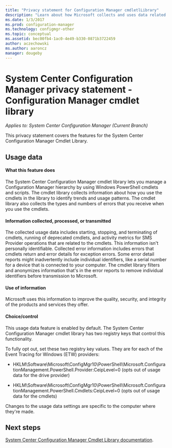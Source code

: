 ```yaml
---
title: "Privacy statement for Configuration Manager cmdletlLibrary"
description: "Learn about how Microsoft collects and uses data related to the System Center Configuration Manager cmdlet library."
ms.date: 1/3/2017
ms.prod: configuration-manager
ms.technology: configmgr-other
ms.topic: conceptual
ms.assetid: bec00fb4-1ac0-4e49-b330-0871b3722459
author: aczechowski
ms.author: aaroncz
manager: dougeby
---
```

# System Center Configuration Manager privacy statement - Configuration Manager cmdlet library

*Applies to: System Center Configuration Manager (Current Branch)*

This privacy statement covers the features for the System Center Configuration Manager Cmdlet Library.  

## Usage data  

#### What this feature does   

The System Center Configuration Manager cmdlet library lets you manage a Configuration Manager hierarchy by using Windows PowerShell cmdlets and scripts. The cmdlet library collects information about how you use the cmdlets in the library to identify trends and usage patterns. The cmdlet library also collects the types and numbers of errors that you receive when you use the cmdlets.  

#### Information collected, processed, or transmitted
   
The collected usage data includes starting, stopping, and terminating of cmdlets, running of deprecated cmdlets, and activity metrics for SMS Provider operations that are related to the cmdlets. This information isn't personally identifiable. Collected error information includes errors that cmdlets return and error details for exception errors. Some error detail reports might inadvertently include individual identifiers, like a serial number for a device that is connected to your computer. The cmdlet library filters and anonymizes information that's in the error reports to remove individual identifiers before transmission to Microsoft.  

#### Use of information
   
Microsoft uses this information to improve the quality, security, and integrity of the products and services they offer.  

#### Choice/control   

This usage data feature is enabled by default. The System Center Configuration Manager cmdlet library has two registry keys that control this functionality.  

 To fully opt out, set these two registry key values. They are for each of the Event Tracing for Windows (ETW) providers:  

-   HKLM\Software\Microsoft\ConfigMgr10\PowerShell\Microsoft.ConfigurationManagement.PowerShell.Provider:CeipLevel=0 (opts out of usage data for the drive provider)  

-   HKLM\Software\Microsoft\ConfigMgr10\PowerShell\Microsoft.ConfigurationManagement.PowerShell.Cmdlets:CeipLevel=0 (opts out of usage data for the cmdlets)  

 Changes to the usage data settings are specific to the computer where they're made.  


## Next steps

[System Center Configuration Manager Cmdlet Library documentation](https://docs.microsoft.com/powershell/sccm/configurationmanager/).   
